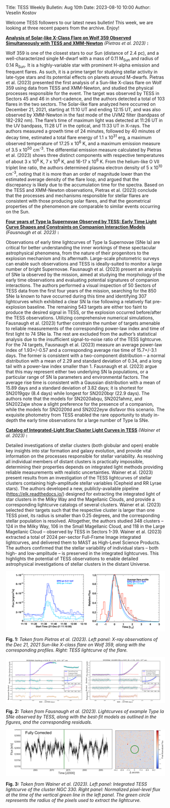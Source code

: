 Title: TESS Weekly Bulletin: Aug 10th
Date: 2023-08-10 10:00
Author: Veselin Kostov

Welcome TESS followers to our latest news bulletin! This week, we are looking at three recent papers from the archive. Enjoy!


**[Analysis of Solar-like X-Class Flare on Wolf 359 Observed Simultaneously with TESS and
XMM-Newton](https://arxiv.org/abs/2307.08425)** *(Pietras et al. 2023)* **:**

Wolf 359 is one of the closest stars to our Sun (distance of 2.4 pc), and a well-characterized single M-dwarf with a mass of 0.11 M<sub>Sun</sub> and radius of 0.14 R<sub>Sun</sub>. It is a highly-variable star with  prominent H-alpha emission and frequent flares. As such, it is a prime target for studying stellar activity in late-type stars and its potential effects on planets around M-dwarfs. Pietras et al. (2023) presented the first analysis of a Sun-like X-class flare on Wolf 359 using data from TESS and XMM-Newton, and studied the physical processes responsible for the event. The target was observed by TESS in Sectors 45 and 46 in short-cadence, and the authors detected a total of 103 flares in the two sectors. The Solar-like flare analyzed here occurred on December 21, 2021, starting at 11:10 UT and ending 12:15 UT, and was also observed by XMM-Newton in the fast mode of the UVM2 filter (bandpass of 182-292 nm). The flare’s time of maximum light was detected at 11:26 UT in the UV bandpass, 11:28 UT in the optical, and 11:33 UT in X-rays. The authors measured a growth time of 24 minutes, followed by 40 minutes of decay time, estimated a total flare energy of 1.1 x 10<sup>31</sup> erg, a maximum observed temperature of 17.25 x 10<sup>6</sup> K, and a maximum emission measure of 3.5 x 10<sup>50</sup> cm<sup>-3</sup>. The differential emission measure calculated by Pietras et al. (2023) shows three distinct components with respective temperatures of about 3 x 10<sup>6</sup> K, 7 x 10<sup>6</sup> K, and 16-17 x 10<sup>6</sup> K. From the helium-like  O VII triplet line ratio, the authors determined plasma electron density of 5 x 10<sup>10</sup> cm<sup>-3</sup>, noting that it is more than an order of magnitude lower than the estimated average density of the flare loop, and argued that the discrepancy is likely due to the accumulation time for the spectra. Based on the TESS and XMM-Newton observations, Pietras et al. (2023) conclude that the processes and mechanisms responsible for stellar flares are consistent with those producing solar flares, and that the geometrical properties of the phenomenon are comparable to similar events occurring on the Sun. 

**[Four years of Type Ia Supernovae Observed by TESS: Early Time Light Curve Shapes and Constraints on Companion Interaction Models](https://arxiv.org/abs/2307.11815)** *(Fausnaugh et al. 2023)* **:**

Observations of early time lightcurves of Type Ia Supernovae (SNe Ia) are critical for better understanding the inner workings of these spectacular astrophysical phenomena, from the nature of their progenitors to the explosion mechanism and its aftermath. Large-scale photometric surveys can enable such observations and TESS is ideally-suited to monitor a large number of bright Supernovae. Fausnaugh et al. (2023) present an analysis of SNe Ia  observed by the mission, aimed at studying the morphology of the early time observations and evaluating potential signatures of companion interactions. The authors performed a visual inspection of 50 Sectors of TESS data from the first four years of the mission, searching for the 850  SNe Ia known to have occurred during this time and  identifying 307 lightcurves which exhibited a clear SN Ia  rise following a relatively flat pre-explosion baseline. The remaining 543 targets are either too faint to produce the desired signal in TESS, or the explosion occurred before/after the TESS observations. Utilizing comprehensive numerical simulations, Fausnaugh et al. (2023) further constrain the number of targets amenable to reliable measurements of the corresponding power-law index and time of first light to 74 SNe Ia. The rest are excluded from the author’s statistical analysis due to the insufficient signal-to-noise ratio of the TESS lightcurve. For the 74 targets, Fausnaugh et al. (2023) measure an average power-law index of 1.93+/-0.57 and a corresponding average rise time of 15.7+/-3.1 days. The former is consistent with a two-component distribution – a normal distribution with a mean of 2.29 and standard deviation of 0.34, and a long tail with a power-law index smaller than 1. Fausnaugh et al. (2023) argue that this may represent either two underlying SN Ia populations, or a particular range of SN Ia  parameters and environmental factors. The average rise time is consistent with a Gaussian distribution with a mean of 15.89 days and a standard deviation of 3.82 days; it is shortest for SN2019gqv (8.4 days) while longest for SN2020bqr (22.9 days). The authors note that the models for SN2020abqu, SN2021ahmz, and SN2022ajw show a slight preference for the presence of a companion, while the models for SN2020tld and SN2022eyw disfavor this scenario. The exquisite photometry from TESS enabled the rare opportunity to study in-depth the early time observations for a large number of Type Ia SNe. 


**[Catalog of Integrated-Light Star Cluster Light Curves in TESS](https://arxiv.org/abs/2307.09510)** *(Wainer et al. 2023)* **:**

Detailed investigations of stellar clusters (both globular and open) enable key insights into star formation and galaxy evolution, and provide vital information on the processes responsible for stellar variability. As resolving all individual members of distant clusters is practically impossible,  determining their properties depends on integrated light methods providing reliable measurements with realistic uncertainties. Wainer et al. (2023) present results from an investigation of the TESS lightcurves of stellar clusters containing high-amplitude stellar variables (Cepheid and RR Lyrae stars). The authors developed a new, publicly-available pipeline (https://elk.readthedocs.io/) designed for extracting the integrated light of star clusters in the Milky Way and the Magellanic Clouds, and provide a corresponding lightcurve catalogs of several clusters. Wainer et al. (2023) selected their targets such that the respective cluster is larger than one TESS pixel, its radius is smaller than 0.25 degrees, and the corresponding stellar population is resolved. Altogether, the authors studied 348 clusters – 124 in the Milky Way, 106 in the Small Magellanic Cloud, and 118 in the Large Magellanic Cloud – observed by TESS in Sectors 1-39. Wainer et al. (2023) extracted a total of 2024 per-sector Full-Frame Image integrated lightcurves, and delivered them to MAST as High-Level Science Products. The authors confirmed that the stellar variability of individual stars – both high- and low-amplitude – is preserved in the integrated lightcurves. This highlights the potential of TESS observations to enable detailed astrophysical investigations of stellar clusters in the distant Universe. 


![Pietras2023](images/news/Pietras_2023_Fig2.png)

**Fig. 1:** *Taken from Pietras et al. (2023). Left panel: X-ray observations of the Dec 21, 2021 Sun-like X-class flare on Wolf 359, along with the corresponding profiles. Right: TESS lightcurve of the flare.*

![Fausnaugh2023](images/news/Fausnaugh_2023_Fig3.png)

**Fig. 2:** *Taken from Fausnaugh et al. (2023). Lightcurves of example Type Ia SNe observed by TESS, along with the best-fit models as outlined in the figures, and the corresponding residuals.*

![Wainer2023](images/news/Wainer_2023_Fig2.png)

**Fig. 3:** *Taken from Wainer et al. (2023). Left panel: Integrated TESS lightcurve of the cluster NGC 330. Right panel: Normalized pixel-level flux at the time of the vertical green line in the left panel. The green circle represents the radius of the pixels used to extract the lightcurve.*
